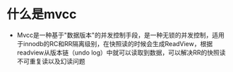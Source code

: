 # 什么是mvcc

* Mvcc是一种基于"数据版本"的并发控制手段，是一种无锁的并发控制，适用于innodb的RC和RR隔离级别，在快照读的时候会生成ReadView，根据readview从版本链（undo log）中就可以读取到数据，可以解决RR的快照读不可重复读以及幻读问题